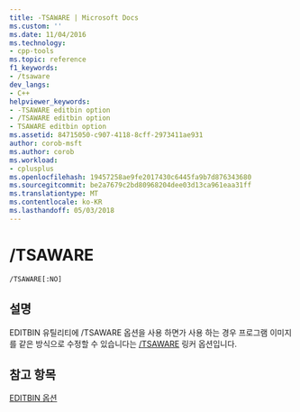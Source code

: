 ```yaml
---
title: -TSAWARE | Microsoft Docs
ms.custom: ''
ms.date: 11/04/2016
ms.technology:
- cpp-tools
ms.topic: reference
f1_keywords:
- /tsaware
dev_langs:
- C++
helpviewer_keywords:
- -TSAWARE editbin option
- /TSAWARE editbin option
- TSAWARE editbin option
ms.assetid: 84715050-c907-4118-8cff-2973411ae931
author: corob-msft
ms.author: corob
ms.workload:
- cplusplus
ms.openlocfilehash: 19457258ae9fe2017430c6445fa9b7d876343680
ms.sourcegitcommit: be2a7679c2bd80968204dee03d13ca961eaa31ff
ms.translationtype: MT
ms.contentlocale: ko-KR
ms.lasthandoff: 05/03/2018
---
```

# <a name="tsaware"></a>/TSAWARE
```  
/TSAWARE[:NO]  
```  
  
## <a name="remarks"></a>설명  
 EDITBIN 유틸리티에 /TSAWARE 옵션을 사용 하면가 사용 하는 경우 프로그램 이미지를 같은 방식으로 수정할 수 있습니다는 [/TSAWARE](../../build/reference/tsaware-create-terminal-server-aware-application.md) 링커 옵션입니다.  
  
## <a name="see-also"></a>참고 항목  
 [EDITBIN 옵션](../../build/reference/editbin-options.md)
